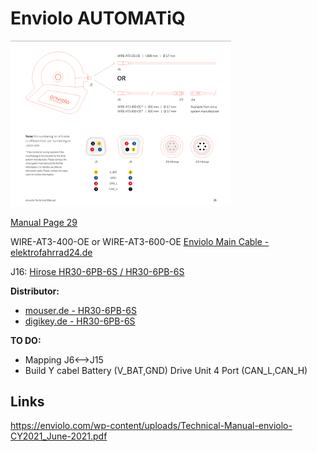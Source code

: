 # Enviolo AUTOMATiQ

<img src="./img/Enviolo-AUTOMATiQ-Cabel.png" width="70%" height="70%">

[Manual Page 29](https://enviolo.com/wp-content/uploads/Technical-Manual-enviolo-CY2021_June-2021.pdf)

WIRE-AT3-400-OE or WIRE-AT3-600-OE [Enviolo Main Cable - elektrofahrrad24.de](https://www.elektrofahrrad24.de/enviolo-automatiq-hauptkabel)

J16: [Hirose HR30-6PB-6S / HR30-6PB-6S ](https://www.hirose.com/de/product/document?clcode=&productname=&series=HR30&documenttype=Catalog&lang=de&documentid=D49406_en) 

**Distributor:**
  - [mouser.de - HR30-6PB-6S](https://www.mouser.de/ProductDetail/Hirose-Connector/HR30-6PB-6S?qs=sGAEpiMZZMtneIuP4Zx3qSkiEfqOq13WfNdofNGQK5w%3D)
  - [digikey.de - HR30-6PB-6S](https://www.digikey.de/de/products/detail/hirose-electric-co-ltd/HR30-6PB-6S/2268389)

**TO DO:**

  - Mapping J6<-->J15
  - Build Y cabel Battery (V_BAT,GND) Drive Unit 4 Port (CAN_L,CAN_H)

## Links
https://enviolo.com/wp-content/uploads/Technical-Manual-enviolo-CY2021_June-2021.pdf